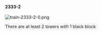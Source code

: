 #### 2333-2
![train-2333-2-0.png](https://github.com/lil-lab/nlvr/raw/master/nlvr/train/images/71/train-2333-2-0.png "train-2333-2-0.png")

There are at least 2 towers with 1 black block